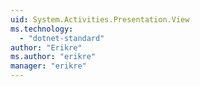 ```yaml
---
uid: System.Activities.Presentation.View
ms.technology: 
  - "dotnet-standard"
author: "Erikre"
ms.author: "erikre"
manager: "erikre"
---
```

